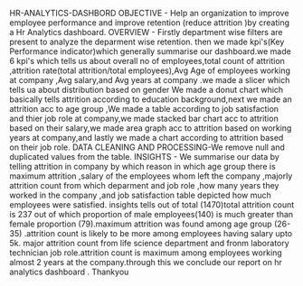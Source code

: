 HR-ANALYTICS-DASHBORD
OBJECTIVE - Help an organization to improve employee performance and improve retention (reduce attrition )by creating a Hr Analytics dashboard. OVERVIEW - Firstly department wise filters are present to analyze the deparment wise retention. then we made kpi's(Key Performance indicator)which generally summarise our dashboard.we made 6 kpi's which tells us about overall no of employees,total count of attrition ,attrition rate(total attrition/total employees),Avg Age of employees working at company ,Avg salary,and Avg years at company .we made a slicer which tells ua about distribution based on gender We made a donut chart which basically tells attrition according to education background,next we made an attrition acc to age group ,We made a table according to job satisfaction and thier job role at company,we made stacked bar chart acc to attrition based on their salary,we made area graph acc to attrition based on working years at company,and lastly we made a chart according to attrition based on their job role. DATA CLEANING AND PROCESSING-We remove null and duplicated values from the table. INSIGHTS - We summarise our data by telling attrition in company by which reason in which age group there is maximum attrition ,salary of the employees whom left the company ,majorly attrition count from which deparment and job role ,how many years they worked in the company ,and job satisfaction table depicted how much employees were satisfied. insights tells out of total (1470)total attrition count is 237 out of which proportion of male employees(140) is much greater than female proportion (79).maximum attrition was found among age group (26-35) .attrition count is likely to be more among employees having salary upto 5k. major attrition count from life science department and fronm laboratory technician job role.attrition count is maximum among employees working almost 2 years at the company.through this we conclude our report on hr analytics dashboard . Thankyou
